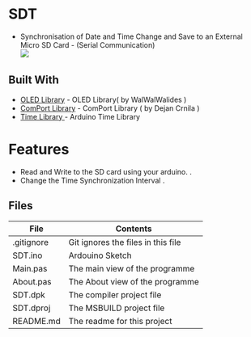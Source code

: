 # SDT
- Synchronisation of Date and Time Change and Save to an External Micro SD Card - (Serial Communication)                     
![](SDT1.png) 


## Built With

* [OLED Library](https://github.com/walwalwalides/Delphi-Component/tree/master/OLED%20Library) - OLED Library( by WalWalWalides )
* [ComPort Library](https://sourceforge.net/projects/comport/files/comport/) - ComPort Library ( by Dejan Crnila )
* [Time Library ](https://github.com/PaulStoffregen/Time) - Arduino Time Library 

# Features  

- Read and Write to the SD card using your arduino. .
- Change the Time Synchronization Interval .







## Files

| File | Contents | 
| --- | --- |
| .gitignore | Git ignores the files in this file |
| SDT.ino  |Ardouino Sketch|
| Main.pas | The main view of the programme |
| About.pas | The About view of the programme |
| SDT.dpk | The compiler project file |
| SDT.dproj | The MSBUILD project file |
| README.md | The readme for this project |
